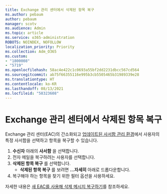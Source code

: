 ```yaml
---
title: Exchange 관리 센터에서 삭제된 항목 복구
ms.author: pebaum
author: pebaum
manager: scotv
ms.audience: Admin
ms.topic: article
ms.service: o365-administration
ROBOTS: NOINDEX, NOFOLLOW
localization_priority: Priority
ms.collection: Adm_O365
ms.custom:
- "1800008"
- "5719"
ms.openlocfilehash: 58ac4e422c1c0693a55bf2dd2231dbcc567cd564
ms.sourcegitcommit: ab75f66355116e995b3cb5505465b31989339e28
ms.translationtype: HT
ms.contentlocale: ko-KR
ms.lasthandoff: 08/13/2021
ms.locfileid: "58323608"
---
```

# <a name="recover-deleted-items-from-exchange-admin-center"></a>Exchange 관리 센터에서 삭제된 항목 복구

Exchange 관리 센터(EAC)의 간소화되고 [업데이트된 사서함 관리 환경](https://admin.exchange.microsoft.com/#/mailboxes)에서 사용자의 특정 사서함을 선택하고 항목을 복구할 수 있습니다.

1. **수신자** 아래의 **사서함** 을 선택합니다.
2. 전자 메일을 복구하려는 사용자를 선택합니다.
3. **삭제된 항목 복구** 를 선택합니다.
    - **삭제된 항목 복구** 를 보려면 **...자세히** 아래로 드롭다운합니다.
4. 복구해야 하는 항목을 찾기 위한 필터 옵션을 사용하세요.

자세한 내용은 [새 EAC를 사용해 삭제 메시지 복구하기](https://docs.microsoft.com/exchange/recipients-in-exchange-online/manage-user-mailboxes/recover-deleted-messages#use-new-eac-for-recovering-deleted-messages)를 참조하세요.
